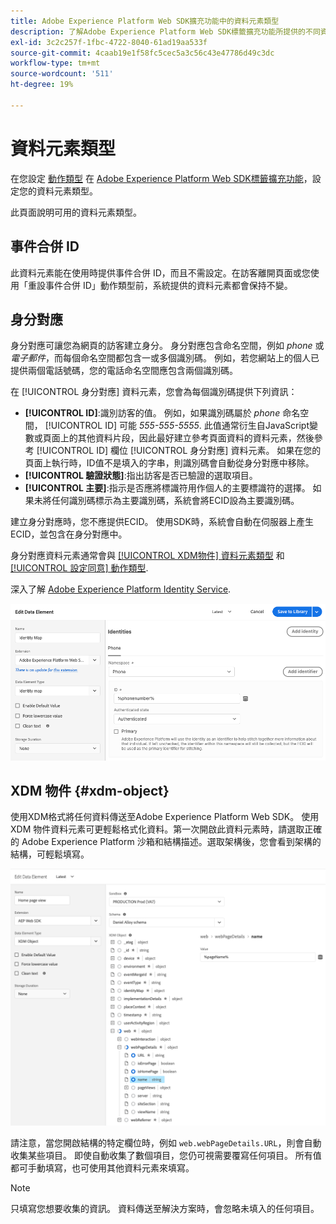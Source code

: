 ```yaml
---
title: Adobe Experience Platform Web SDK擴充功能中的資料元素類型
description: 了解Adobe Experience Platform Web SDK標籤擴充功能所提供的不同資料元素類型。
exl-id: 3c2c257f-1fbc-4722-8040-61ad19aa533f
source-git-commit: 4caab19e1f58fc5cec5a3c56c43e47786d49c3dc
workflow-type: tm+mt
source-wordcount: '511'
ht-degree: 19%

---
```


# 資料元素類型

在您設定 [動作類型](action-types.md) 在 [Adobe Experience Platform Web SDK標籤擴充功能](web-sdk-extension-configuration.md)，設定您的資料元素類型。

此頁面說明可用的資料元素類型。


## 事件合併 ID

此資料元素能在使用時提供事件合併 ID，而且不需設定。在訪客離開頁面或您使用「重設事件合併 ID」動作類型前，系統提供的資料元素都會保持不變。

## 身分對應

身分對應可讓您為網頁的訪客建立身分。 身分對應包含命名空間，例如 _phone_ 或 _電子郵件_，而每個命名空間都包含一或多個識別碼。 例如，若您網站上的個人已提供兩個電話號碼，您的電話命名空間應包含兩個識別碼。

在 [!UICONTROL 身分對應] 資料元素，您會為每個識別碼提供下列資訊：

* **[!UICONTROL ID]**:識別訪客的值。 例如，如果識別碼屬於 _phone_ 命名空間， [!UICONTROL ID] 可能 _555-555-5555_. 此值通常衍生自JavaScript變數或頁面上的其他資料片段，因此最好建立參考頁面資料的資料元素，然後參考 [!UICONTROL ID] 欄位 [!UICONTROL 身分對應] 資料元素。 如果在您的頁面上執行時，ID值不是填入的字串，則識別碼會自動從身分對應中移除。
* **[!UICONTROL 驗證狀態]**:指出訪客是否已驗證的選取項目。
* **[!UICONTROL 主要]**:指示是否應將標識符用作個人的主要標識符的選擇。 如果未將任何識別碼標示為主要識別碼，系統會將ECID設為主要識別碼。

建立身分對應時，您不應提供ECID。 使用SDK時，系統會自動在伺服器上產生ECID，並包含在身分對應中。

身分對應資料元素通常會與 [[!UICONTROL XDM物件] 資料元素類型](#xdm-object) 和 [[!UICONTROL 設定同意] 動作類型](action-types.md#set-consent).

深入了解 [Adobe Experience Platform Identity Service](https://experienceleague.adobe.com/docs/experience-platform/identity/home.html?lang=zh-Hant).

![](./assets/identity-map-data-element.png)

## XDM 物件 {#xdm-object}

使用XDM格式將任何資料傳送至Adobe Experience Platform Web SDK。 使用 XDM 物件資料元素可更輕鬆格式化資料。第一次開啟此資料元素時，請選取正確的 Adobe Experience Platform 沙箱和結構描述。選取架構後，您會看到架構的結構，可輕鬆填寫。

![](./assets/XDM-object.png)

請注意，當您開啟結構的特定欄位時，例如 `web.webPageDetails.URL`，則會自動收集某些項目。 即使自動收集了數個項目，您仍可視需要覆寫任何項目。 所有值都可手動填寫，也可使用其他資料元素來填寫。

>[!NOTE]
>
>只填寫您想要收集的資訊。 資料傳送至解決方案時，會忽略未填入的任何項目。
